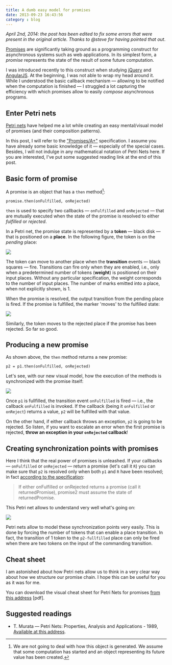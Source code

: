 ```yaml
---
title: A dumb easy model for promises
date: 2013-09-23 16:43:56
category : blog
---
```



*April 2nd, 2014: the post has been edited to fix some errors that were present in the original article. Thanks to @steve for having pointed that out*.

[Promises](http://en.wikipedia.org/wiki/Futures_and_promises) are significantly taking ground as a programming construct for asynchronous systems such as web applications. In its simplest form, a *promise* represents the state of the result of some future computation.

I was introduced recently to this construct when studying [jQuery](http://api.jquery.com/promise/) and [AngularJS](http://angularjs.org/). At the beginning, I was not able to wrap my head around it. While I understood the basic callback mechanism — allowing to be notified when the computation is finished — I struggled a lot capturing the efficiency with which promises allow to easily *compose* asynchronous programs.

## Enter Petri nets
[Petri nets](http://en.wikipedia.org/wiki/Petri_net) have helped me a lot while creating an easy mental/visual model of promises (and their composition patterns).

In this post, I will refer to the ["Promises/A+"](http://promises-aplus.github.io/promises-spec/) specification. I assume you have already some basic knowledge of it — especially of the special cases. Besides, I will not indulge in any mathematical notation of Petri Nets here. If you are interested, I've put some suggested reading link at the end of this post.

## Basic form of promise

A promise is an object that has a `then` method[^1]:

    promise.then(onFulfilled, onRejected)

`then` is used to specify two callbacks — `onFulfilled` and `onRejected` — that are mutually executed when the state of the promise is resolved to either *fulfilled* or *rejected*.

In a Petri net, the promise state is represented by a **token** — black disk — that is positioned on a **place**. In the following figure, the token is on the *pending* place:

![](http://www.vittoriozaccaria.net/deposit/pending1.png)

The token can move to another place when the **transition** events — black squares — fire. Transitions can fire only when they are enabled, i.e., only when a predetermined number of tokens (**weight**) is positioned on their input places. Without any particular specification, the weight corresponds to the number of input places. The number of marks emitted into a place, when not explicitly shown, is 1.

When the promise is resolved, the output transition from the pending place is fired. If the promise is fulfilled, the marker 'moves' to the fulfilled state:

![](http://www.vittoriozaccaria.net/deposit/fulfilled1.png)

Similarly, the token moves to the rejected place if the promise has been rejected. So far so good.

## Producing a new promise

As shown above, the `then` method returns a new promise:

    p2 = p1.then(onFulfilled, onRejected)

Let's see, with our new visual model, how the execution of the methods is synchronized with the promise itself:

![](http://www.vittoriozaccaria.net/deposit/then1.png)

Once `p1` is fullfilled, the transition event `onFulfilled` is fired — i.e., the callback `onFulfilled` is invoked. If the callback (being it `onFulfilled` or `onReject`) returns a value, `p2` will be fulfilled with that value.

On the other hand, if either callback throws an exception, `p2` is going to be rejected. So listen, if you want to escalate an error when the first promise is rejected, **throw an exception in your `onRejected` callback**!

## Creating synchronization points with promises

Here I think that the real power of promises is unleashed. If your callbacks — `onFulfilled` or `onRejected` — return a promise (let's call it `R`) you can make sure that `p2` is resolved only when both `p1` and `R` have been resolved; in fact [according to the specification](http://promises-aplus.github.io/promises-spec/#point-52):

> If either onFulfilled or onRejected returns a promise (call it returnedPromise), promise2 must assume the state of returnedPromise.

This Petri net allows to understand very well what's going on:

![](http://www.vittoriozaccaria.net/deposit/returned_promise1.png)

Petri nets allow to model these synchronization points very easily. This is done by forcing the number of tokens that can enable a place transition. In fact, the transition of 1 token to the `p2-fullfilled` place can only be fired when there are two tokens on the input of the commanding transition.

## Cheat sheet

I am astonished about how Petri nets allow us to think in a very clear way about how we structure our promise chain. I hope this can be useful for you as it was for me.

You can download the visual cheat sheet for Petri Nets for promises [from this address](http://www.vittoriozaccaria.net/deposit/promises_cheat_sheet1.pdf) [pdf].



## Suggested readings

* T. Murata — Petri Nets: Properties, Analysis and Applications - 1989, [Available at this address](http://embedded.eecs.berkeley.edu/Respep/Research/hsc/class.F03/ee249/discussionpapers/PetriNets.pdf).


[^1]: We are not going to deal with how this object is generated. We assume that some computation has started and an object representing its future value has been created.
